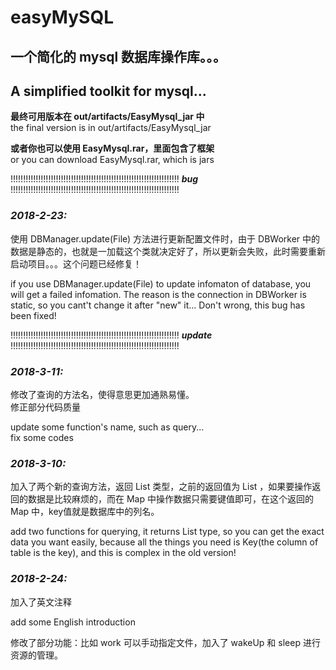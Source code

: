# easyMySQL
## 一个简化的 mysql 数据库操作库。。。                                                                                     
## A simplified toolkit for mysql...


**最终可用版本在 out/artifacts/EasyMysql_jar 中**<br/>
the final version is in out/artifacts/EasyMysql_jar


**或者你也可以使用 EasyMysql.rar，里面包含了框架**<br/>
or you can download EasyMysql.rar, which is jars


!!!!!!!!!!!!!!!!!!!!!!!!!!!!!!!!!!!!!!!!!!!!!!!!!!!!!!!!!!!!!!!!!!! ***bug*** !!!!!!!!!!!!!!!!!!!!!!!!!!!!!!!!!!!!!!!!!!!!!!!!!!!!!!!!!!!!!!!!!!!

### *2018-2-23:*<br/>
使用 DBManager.update(File) 方法进行更新配置文件时，由于 DBWorker 中的数据是静态的，也就是一加载这个类就决定好了，所以更新会失败，此时需要重新启动项目。。。这个问题已经修复！<br/>

if you use DBManager.update(File) to update infomaton of database, you will get a failed infomation. The reason is the connection in DBWorker is static, so you cant't change it after "new" it... Don't wrong, this bug has been fixed!<br/>



!!!!!!!!!!!!!!!!!!!!!!!!!!!!!!!!!!!!!!!!!!!!!!!!!!!!!!!!!!!!!!!!!!! ***update*** !!!!!!!!!!!!!!!!!!!!!!!!!!!!!!!!!!!!!!!!!!!!!!!!!!!!!!!!!!!!!!!!!!!

### *2018-3-11:*<br/>
修改了查询的方法名，使得意思更加通熟易懂。<br/>
修正部分代码质量<br/>

update some function's name, such as query...<br/>
fix some codes<br/>


### *2018-3-10:*<br/>
加入了两个新的查询方法，返回 List<Map> 类型，之前的返回值为 List<String> ，如果要操作返回的数据是比较麻烦的，而在 Map 中操作数据只需要键值即可，在这个返回的 Map 中，key值就是数据库中的列名。<br/>
  
add two functions for querying, it returns List<Map> type, so you can get the exact data you want easily, because all the things you need is Key(the column of table is the key), and this is complex in the old version!<br/>


### *2018-2-24:*<br/> 
加入了英文注释<br/>

add some English introduction<br/>     


修改了部分功能：比如 work 可以手动指定文件，加入了 wakeUp 和 sleep 进行资源的管理。<br/>
